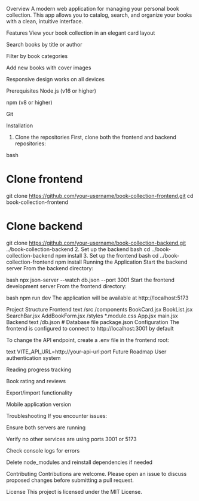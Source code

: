 Overview
A modern web application for managing your personal book collection. This app allows you to catalog, search, and organize your books with a clean, intuitive interface.

Features
View your book collection in an elegant card layout

Search books by title or author

Filter by book categories

Add new books with cover images

Responsive design works on all devices

Prerequisites
Node.js (v16 or higher)

npm (v8 or higher)

Git

Installation
1. Clone the repositories
First, clone both the frontend and backend repositories:

bash
# Clone frontend
git clone https://github.com/your-username/book-collection-frontend.git
cd book-collection-frontend

# Clone backend 
git clone https://github.com/your-username/book-collection-backend.git ../book-collection-backend
2. Set up the backend
bash
cd ../book-collection-backend
npm install
3. Set up the frontend
bash
cd ../book-collection-frontend
npm install
Running the Application
Start the backend server
From the backend directory:

bash
npx json-server --watch db.json --port 3001
Start the frontend development server
From the frontend directory:

bash
npm run dev
The application will be available at http://localhost:5173

Project Structure
Frontend
text
/src
  /components
    BookCard.jsx
    BookList.jsx
    SearchBar.jsx
    AddBookForm.jsx
  /styles
    *.module.css
  App.jsx
  main.jsx
Backend
text
/db.json        # Database file
package.json
Configuration
The frontend is configured to connect to http://localhost:3001 by default

To change the API endpoint, create a .env file in the frontend root:

text
VITE_API_URL=http://your-api-url:port
Future Roadmap
User authentication system

Reading progress tracking

Book rating and reviews

Export/import functionality

Mobile application version

Troubleshooting
If you encounter issues:

Ensure both servers are running

Verify no other services are using ports 3001 or 5173

Check console logs for errors

Delete node_modules and reinstall dependencies if needed

Contributing
Contributions are welcome. Please open an issue to discuss proposed changes before submitting a pull request.

License
This project is licensed under the MIT License.